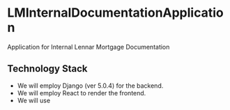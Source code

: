 # LMInternalDocumentationApplication
Application for Internal Lennar Mortgage Documentation

## Technology Stack
- We will employ Django (ver 5.0.4) for the backend.
- We will employ React to render the frontend.
- We will use 
